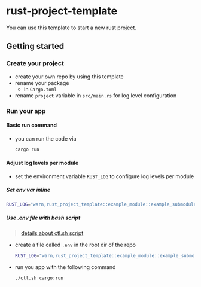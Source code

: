 # rust-project-template
You can use this template to start a new rust project.


## Getting started

### Create your project

- create your own repo by using this template
- rename your package
	- in `Cargo.toml`
- rename `project` variable in `src/main.rs` for log level configuration

### Run your app

#### Basic run command

- you can run the code via
	```bash
	cargo run
	```

#### Adjust log levels per module

- set the environment variable `RUST_LOG` to configure log levels per module

##### Set env var inline

```bash
RUST_LOG="warn,rust_project_template::example_module::example_submodule=debug" cargo run
```

##### Use .env file with bash script

> [details about ctl.sh script](https://www.juliusunscripted.com/bash-script-with-env-file-variables-and-commands/)

- create a file called `.env` in the root dir of the repo
	```bash
	RUST_LOG="warn,rust_project_template::example_module::example_submodule=debug"
	```
- run you app with the following command
	```bash
	./ctl.sh cargo:run
	```
